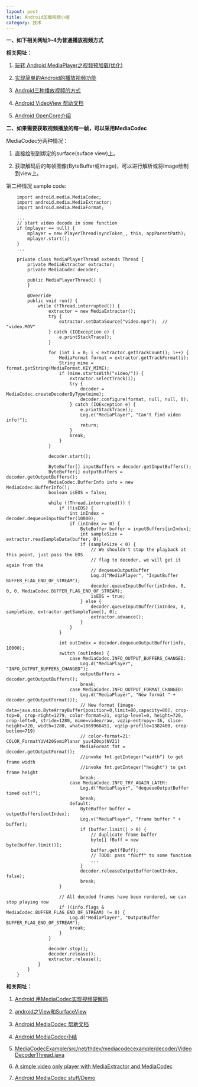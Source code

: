 ```yaml
---
layout: post
title: Android加载视频小结
category: 技术
---
```


**一、如下相关网址1~4为普通播放视频方式**

**相关网址：**

1. [玩转 Android MediaPlayer之视频预加载(优化)](http://blog.csdn.net/hellogv/article/details/7911293 "Markdown")

2. [实现简单的Android的播放视频功能](http://blog.csdn.net/cynhafa/article/details/6400050 "Markdown")

3. [Android三种播放视频的方式](http://blog.csdn.net/itachi85/article/details/7216962 "Markdown")

4. [Android VideoView 帮助文档](http://developer.android.com/reference/android/widget/VideoView.html "Markdown")

5. [Android OpenCore介绍](http://blog.csdn.net/ponder008/article/details/6414103 "Markdown")

**二、如果需要获取视频播放的每一帧，可以采用MediaCodec**

MediaCodec分两种情况：

1. 直接绘制到绑定的surface(suface view)上。

2. 获取解码后的每帧图像(ByteBuffer或Image)，可以进行解析或将Image绘制到view上。

第二种情况 sample code: 

```
    import android.media.MediaCodec;
    import android.media.MediaExtractor;
    import android.media.MediaFormat;

    ...
    // start video decode in some function
    if (mplayer == null) {
        mplayer = new PlayerThread(syncToken_, this, appParentPath);
        mplayer.start();
    }
    ...

    private class MediaPlayerThread extends Thread {
        private MediaExtractor extractor;
        private MediaCodec decoder;

        public MediaPlayerThread() {
        }

        @Override
        public void run() {
            while (!Thread.interrupted()) {
                extractor = new MediaExtractor();
                try {
                    extractor.setDataSource("video.mp4");  // "video.MOV"
                } catch (IOException e) {
                    e.printStackTrace();
                }

                for (int i = 0; i < extractor.getTrackCount(); i++) {
                    MediaFormat format = extractor.getTrackFormat(i);
                    String mime = format.getString(MediaFormat.KEY_MIME);
                    if (mime.startsWith("video/")) {
                        extractor.selectTrack(i);
                        try {
                            decoder = MediaCodec.createDecoderByType(mime);
                            decoder.configure(format, null, null, 0);
                        } catch (IOException e) {
                            e.printStackTrace();
                            Log.e("MediaPlayer", "Can't find video info!");
                            return;
                        }
                        break;
                    }
                }

                decoder.start();

                ByteBuffer[] inputBuffers = decoder.getInputBuffers();
                ByteBuffer[] outputBuffers = decoder.getOutputBuffers();
                MediaCodec.BufferInfo info = new MediaCodec.BufferInfo();
                boolean isEOS = false;

                while (!Thread.interrupted()) {
                    if (!isEOS) {
                        int inIndex = decoder.dequeueInputBuffer(10000);
                        if (inIndex >= 0) {
                            ByteBuffer buffer = inputBuffers[inIndex];
                            int sampleSize = extractor.readSampleData(buffer, 0);
                            if (sampleSize < 0) {
                                // We shouldn't stop the playback at this point, just pass the EOS
                                // flag to decoder, we will get it again from the
                                // dequeueOutputBuffer
                                Log.d("MediaPlayer", "InputBuffer BUFFER_FLAG_END_OF_STREAM");
                                decoder.queueInputBuffer(inIndex, 0, 0, 0, MediaCodec.BUFFER_FLAG_END_OF_STREAM);
                                isEOS = true;
                            } else {
                                decoder.queueInputBuffer(inIndex, 0, sampleSize, extractor.getSampleTime(), 0);
                                extractor.advance();
                            }
                        }
                    }

                    int outIndex = decoder.dequeueOutputBuffer(info, 10000);
                    switch (outIndex) {
                        case MediaCodec.INFO_OUTPUT_BUFFERS_CHANGED:
                            Log.d("MediaPlayer", "INFO_OUTPUT_BUFFERS_CHANGED");
                            outputBuffers = decoder.getOutputBuffers();
                            break;
                        case MediaCodec.INFO_OUTPUT_FORMAT_CHANGED:
                            Log.d("MediaPlayer", "New format " + decoder.getOutputFormat());
                            // New format {image-data=java.nio.ByteArrayBuffer[position=0,limit=80,capacity=80], crop-top=0, crop-right=1279, color-format=21, vqzip-level=0, height=720, crop-left=0, stride=1280, mime=video/raw, vqzip-entropy=-36, slice-height=720, width=1280, what=1869968451, vqzip-profile=1382400, crop-bottom=719}
                            // color-format=21: COLOR_FormatYUV420SemiPlanar yuv420sp(NV21)
                            MediaFormat fmt = decoder.getOutputFormat();
                            //invoke fmt.getInteger("width") to get frame width
                            //invoke fmt.getInteger("height") to get frame height
                            break;
                        case MediaCodec.INFO_TRY_AGAIN_LATER:
                            Log.d("MediaPlayer", "dequeueOutputBuffer timed out!");
                            break;
                        default:
                            ByteBuffer buffer = outputBuffers[outIndex];
                            Log.v("MediaPlayer", "frame buffer " + buffer);
                            if (buffer.limit() > 0) {
                                // duplicate frame buffer
                                byte[] fBuff = new byte[buffer.limit()];
                                buffer.get(fBuff);
                                // TODO: pass "fBuff" to some function
                                ...
                            }
                            decoder.releaseOutputBuffer(outIndex, false);
                            break;
                    }

                    // All decoded frames have been rendered, we can stop playing now
                    if ((info.flags & MediaCodec.BUFFER_FLAG_END_OF_STREAM) != 0) {
                        Log.d("MediaPlayer", "OutputBuffer BUFFER_FLAG_END_OF_STREAM");
                        break;
                    }
                }

                decoder.stop();
                decoder.release();
                extractor.release();
            }
        }
    }
```

**相关网址：**

1. [Android 用MediaCodec实现视频硬解码](http://blog.csdn.net/guojin08/article/details/27555473 "Markdown")

2. [android之View和SurfaceView](http://blog.csdn.net/wangkuifeng0118/article/details/7288968 "Markdown")

3. [Android MediaCodec 帮助文档](https://developer.android.com/reference/android/media/MediaCodec.html "Markdown")

4. [Android MediaCodec小结](http://blog.csdn.net/xipiaoyouzi/article/details/37599759 "Markdown")

5. [MediaCodecExample/src/net/thdev/mediacodecexample/decoder/VideoDecoderThread.java](https://github.com/taehwandev/MediaCodecExample/blob/master/src/net/thdev/mediacodecexample/decoder/VideoDecoderThread.java "Markdown")

6. [A simple video only player with MediaExtractor and MediaCodec](https://github.com/vecio/MediaCodecDemo/blob/master/src/io/vec/demo/mediacodec/DecodeActivity.java "Markdown")

7. [Android MediaCodec stuff/Demo](http://bigflake.com/mediacodec/ "Markdown")
